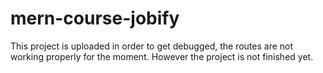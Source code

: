 # mern-course-jobify

This project is uploaded in order to get debugged,
the routes are not working properly for the moment.
However the project is not finished yet.
